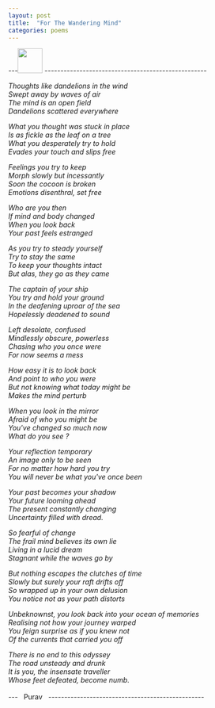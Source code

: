 ```yaml
---
layout: post
title:  "For The Wandering Mind"
categories: poems
---
```


---<img src="https://media.tenor.com/images/8e91d70685820888444939890b116cd6/tenor.gif" width=50> ---------------------------------------------------

_Thoughts like dandelions in the wind  
Swept away by waves of air  
The mind is an open field  
Dandelions scattered everywhere_

_What you thought was stuck in place  
Is as fickle as the leaf on a tree  
What you desperately try to hold  
Evades your touch and slips free_  

_Feelings you try to keep  
Morph slowly but incessantly  
Soon the cocoon is broken  
Emotions disenthral, set free_  

_Who are you then  
If mind and body changed  
When you look back  
Your past feels estranged_

_As you try to steady yourself     
Try to stay the same  
To keep your thoughts intact    
But alas, they go as they came_    

_The captain of your ship  
You try and hold your ground  
In the deafening uproar of the sea  
Hopelessly deadened to sound_  

_Left desolate, confused  
Mindlessly obscure, powerless  
Chasing who you once were  
For now seems a mess_  

_How easy it is to look back  
And point to who you were   
But not knowing what today might be  
Makes the mind perturb_

_When you look in the mirror  
Afraid of who you might be  
You've changed so much now  
What do you see ?_

_Your reflection temporary  
An image only to be seen  
For no matter how hard you try  
You will never be what you've once been_  

_Your past becomes your shadow  
Your future looming ahead  
The present constantly changing  
Uncertainty filled with dread._

_So fearful of change  
The frail mind believes its own lie  
Living in a lucid dream  
Stagnant while the waves go by_ 

_But nothing escapes the clutches of time  
Slowly but surely your raft drifts off  
So wrapped up in your own delusion  
You notice not as your path distorts_ 

_Unbeknownst, you look back into your ocean of memories  
Realising not how your journey warped  
You feign surprise as if you knew not  
Of the currents that carried you off_

_There is no end to this odyssey  
The road unsteady and drunk  
It is you, the insensate traveller  
Whose feet defeated, become numb._
<br>
<br>
--- &nbsp; Purav &nbsp; -------------------------------------------------
